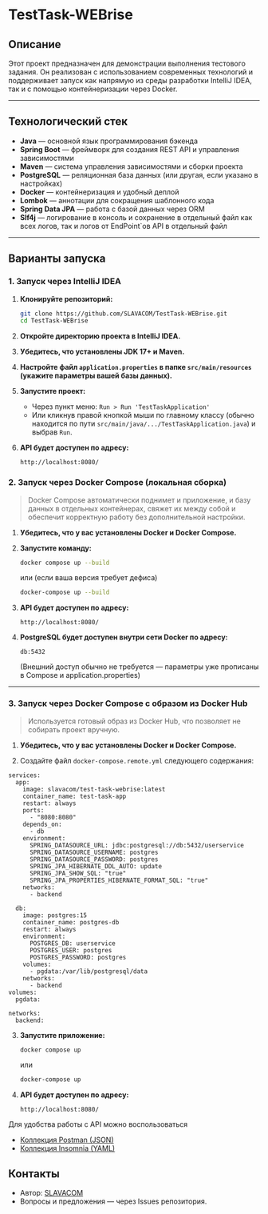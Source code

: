 # TestTask-WEBrise

## Описание

Этот проект предназначен для демонстрации выполнения тестового задания. Он реализован с использованием современных технологий и поддерживает запуск как напрямую из среды разработки IntelliJ IDEA, так и с помощью контейнеризации через Docker.

---

## Технологический стек

- **Java** — основной язык программирования бэкенда
- **Spring Boot** — фреймворк для создания REST API и управления зависимостями
- **Maven** — система управления зависимостями и сборки проекта
- **PostgreSQL** — реляционная база данных (или другая, если указано в настройках)
- **Docker** — контейнеризация и удобный деплой
- **Lombok** — аннотации для сокращения шаблонного кода
- **Spring Data JPA** — работа с базой данных через ORM
- **Slf4j** — логирование в консоль и сохранение в отдельный файл как всех логов, так и логов от EndPoint`ов API в отдельный файл

---

## Варианты запуска

### 1. Запуск через IntelliJ IDEA

1. **Клонируйте репозиторий:**
   ```bash
   git clone https://github.com/SLAVACOM/TestTask-WEBrise.git
   cd TestTask-WEBrise
   ```

2. **Откройте директорию проекта в IntelliJ IDEA.**

3. **Убедитесь, что установлены JDK 17+ и Maven.**

4. **Настройте файл `application.properties` в папке `src/main/resources` (укажите параметры вашей базы данных).**

5. **Запустите проект:**
   - Через пункт меню: `Run > Run 'TestTaskApplication'`
   - Или кликнув правой кнопкой мыши по главному классу (обычно находится по пути `src/main/java/.../TestTaskApplication.java`) и выбрав `Run`.

6. **API будет доступен по адресу:**  
   ```
   http://localhost:8080/
   ```

### 2. Запуск через Docker Compose (локальная сборка)

> Docker Compose автоматически поднимет и приложение, и базу данных в отдельных контейнерах, свяжет их между собой и обеспечит корректную работу без дополнительной настройки.

1. **Убедитесь, что у вас установлены Docker и Docker Compose.**

2. **Запустите команду:**
   ```bash
   docker compose up --build
   ```
   или (если ваша версия требует дефиса)
   ```bash
   docker-compose up --build
   ```

3. **API будет доступен по адресу:**  
   ```
   http://localhost:8080/
   ```

4. **PostgreSQL будет доступен внутри сети Docker по адресу:**  
   ```
   db:5432
   ```
   (Внешний доступ обычно не требуется — параметры уже прописаны в Compose и application.properties)

---
### 3. Запуск через Docker Compose с образом из Docker Hub

>Используется готовый образ из Docker Hub, что позволяет не собирать проект вручную.

1. **Убедитесь, что у вас установлены Docker и Docker Compose.**

2. Создайте файл `docker-compose.remote.yml` следующего содержания:

```
services:
  app:
    image: slavacom/test-task-webrise:latest
    container_name: test-task-app
    restart: always
    ports:
      - "8080:8080"
    depends_on:
      - db
    environment:
      SPRING_DATASOURCE_URL: jdbc:postgresql://db:5432/userservice
      SPRING_DATASOURCE_USERNAME: postgres
      SPRING_DATASOURCE_PASSWORD: postgres
      SPRING_JPA_HIBERNATE_DDL_AUTO: update
      SPRING_JPA_SHOW_SQL: "true"
      SPRING_JPA_PROPERTIES_HIBERNATE_FORMAT_SQL: "true"
    networks:
      - backend

  db:
    image: postgres:15
    container_name: postgres-db
    restart: always
    environment:
      POSTGRES_DB: userservice
      POSTGRES_USER: postgres
      POSTGRES_PASSWORD: postgres
    volumes:
      - pgdata:/var/lib/postgresql/data
    networks:
      - backend
volumes:
  pgdata:

networks:
  backend:
```

3. **Запустите приложение:**
   ```bash
   docker compose up
   ```
   или 
   ```bash
   docker-compose up
   ```
4. **API будет доступен по адресу:**  
   ```
   http://localhost:8080/
   ```


Для удобства работы с API можно воспользоваться 
- [Коллекция Postman (JSON)](./TestTask.postman_collection.json)
- [Коллекция Insomnia (YAML)](./Insomnia.yaml)

## Контакты

- Автор: [SLAVACOM](https://github.com/SLAVACOM)
- Вопросы и предложения — через Issues репозитория.




